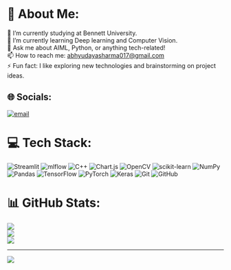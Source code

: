 # 💫 About Me:
🔭 I’m currently studying at Bennett University.<br>🌱 I’m currently learning Deep learning and Computer Vision.<br>💬 Ask me about AIML, Python, or anything tech-related!<br>📫 How to reach me: abhyudayasharma017@gmail.com<br>⚡ Fun fact: I like exploring new technologies and brainstorming on project ideas.


## 🌐 Socials:
[![email](https://img.shields.io/badge/Email-D14836?logo=gmail&logoColor=white)](mailto:abhyudayasharma017@gmail.com) 

# 💻 Tech Stack:
![Streamlit](https://img.shields.io/badge/Streamlit-%23FE4B4B.svg?style=for-the-badge&logo=streamlit&logoColor=white) ![mlflow](https://img.shields.io/badge/mlflow-%23d9ead3.svg?style=for-the-badge&logo=numpy&logoColor=blue) ![C++](https://img.shields.io/badge/c++-%2300599C.svg?style=for-the-badge&logo=c%2B%2B&logoColor=white) ![Chart.js](https://img.shields.io/badge/chart.js-F5788D.svg?style=for-the-badge&logo=chart.js&logoColor=white) ![OpenCV](https://img.shields.io/badge/opencv-%23white.svg?style=for-the-badge&logo=opencv&logoColor=white) ![scikit-learn](https://img.shields.io/badge/scikit--learn-%23F7931E.svg?style=for-the-badge&logo=scikit-learn&logoColor=white) ![NumPy](https://img.shields.io/badge/numpy-%23013243.svg?style=for-the-badge&logo=numpy&logoColor=white) ![Pandas](https://img.shields.io/badge/pandas-%23150458.svg?style=for-the-badge&logo=pandas&logoColor=white) ![TensorFlow](https://img.shields.io/badge/TensorFlow-%23FF6F00.svg?style=for-the-badge&logo=TensorFlow&logoColor=white) ![PyTorch](https://img.shields.io/badge/PyTorch-%23EE4C2C.svg?style=for-the-badge&logo=PyTorch&logoColor=white) ![Keras](https://img.shields.io/badge/Keras-%23D00000.svg?style=for-the-badge&logo=Keras&logoColor=white) ![Git](https://img.shields.io/badge/git-%23F05033.svg?style=for-the-badge&logo=git&logoColor=white) ![GitHub](https://img.shields.io/badge/github-%23121011.svg?style=for-the-badge&logo=github&logoColor=white)
# 📊 GitHub Stats:
![](https://github-readme-stats.vercel.app/api?username=Azirach&theme=dark&hide_border=false&include_all_commits=false&count_private=false)<br/>
![](https://nirzak-streak-stats.vercel.app/?user=Azirach&theme=dark&hide_border=false)<br/>
![](https://github-readme-stats.vercel.app/api/top-langs/?username=Azirach&theme=dark&hide_border=false&include_all_commits=false&count_private=false&layout=compact)

---
[![](https://visitcount.itsvg.in/api?id=Azirach&icon=9&color=1)](https://visitcount.itsvg.in)

<!-- Proudly created with GPRM ( https://gprm.itsvg.in ) -->
